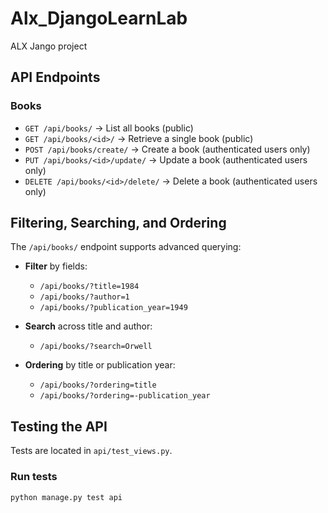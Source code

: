 # Alx_DjangoLearnLab
ALX Jango project

## API Endpoints

### Books
- `GET /api/books/` → List all books (public)
- `GET /api/books/<id>/` → Retrieve a single book (public)
- `POST /api/books/create/` → Create a book (authenticated users only)
- `PUT /api/books/<id>/update/` → Update a book (authenticated users only)
- `DELETE /api/books/<id>/delete/` → Delete a book (authenticated users only)

## Filtering, Searching, and Ordering

The `/api/books/` endpoint supports advanced querying:

- **Filter** by fields:
  - `/api/books/?title=1984`
  - `/api/books/?author=1`
  - `/api/books/?publication_year=1949`

- **Search** across title and author:
  - `/api/books/?search=Orwell`

- **Ordering** by title or publication year:
  - `/api/books/?ordering=title`
  - `/api/books/?ordering=-publication_year`

## Testing the API

Tests are located in `api/test_views.py`.

### Run tests
```bash
python manage.py test api